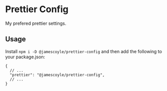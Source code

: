 # Prettier Config

My prefered prettier settings. 

## Usage

Install `npm i -D @jamescoyle/prettier-config` and then add the following to your package.json:

```jsonc
{
  // ...
  "prettier": "@jamescoyle/prettier-config",  
  // ...
}
```
